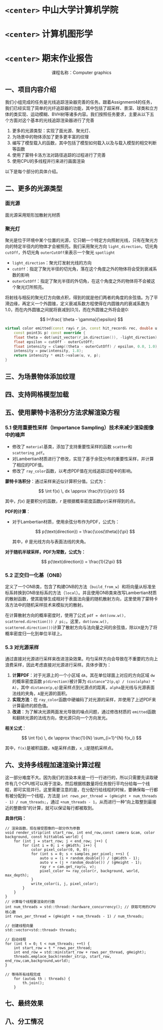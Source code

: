# `<center>` 中山大学计算机学院

# `<center>` 计算机图形学

# `<center>` 期末作业报告

<center> 课程名称：Computer graphics </center>

## 一、项目内容介绍

我们小组完成的任务是光线追踪渲染器完善的任务。跟着Assignment4的任务，我们已经实现了简单的光纤追踪器的功能，其中包括了超采样、景深、球类和立方体的类实现、运动模糊、BVH树等诸多内容。我们按照任务要求，主要从以下五个方面对这个基本的光线追踪渲染器进行了完善

1. 更多的光源类型：实现了面光源、聚光灯、
2. 为场景中的物体添加了更多更丰富的纹理
3. 编写了模型载入的函数，其中包括了模型如何载入以及与载入模型的相交判断等函数
4. 使用了蒙特卡洛方法对路径追踪的过程进行了完善
5. 使用CPU的多线程并行来进行画面渲染

以下是每个部分的具体介绍。

## 二、更多的光源类型

### 面光源

面光源采用矩形加散射光材质

### 聚光灯

聚光是位于环境中某个位置的光源，它只朝一个特定方向照射光线，只有在聚光方向的特定半径内的物体才会被照亮。我们采用聚光方向 `light_direction`，切光角 `cutOff`，外切光角 `outerCutOff`来表示一个聚光 `spotlight`

- `light_direction`：聚光灯发射光线的方向
- `cutOff`：指定了聚光半径的切光角，落在这个角度之外的物体将会受到衰减系数的影响
- `outerCutOff`：指定了聚光半径的外切角，在这个角度之外的物体将不会被这个聚光灯所照亮。

将射线与相反的聚光灯方向做点积，得到的就是他们两者的角度的余弦值。为了平滑边缘，再定义一个外圆锥，定义衰减系数方程使得在内圆锥内的衰减系数为1.0，而在内外圆锥之间就将衰减到[0,1]，而在外圆锥之外将会是0:

$$
I=\frac{ \theta - \gamma}{\epsilon}
$$

```C++
virtual color emitted(const ray& r_in, const hit_record& rec, double u, double v,
    const point3& p) const override {
    float theta = dot(unit_vector(r_in.direction()), -light_direction);
    float epsilon = cutOff - outerCutOff;
    float intensity = clamp((theta - outerCutOff) / epsilon, 0.0, 1.0);
    intensity = pow(intensity, 1.8);
    return intensity * emit->value(u, v, p);
}
```


## 三、为场景物体添加纹理

## 四、支持网格模型加载

## 五、使用蒙特卡洛积分方法求解渲染方程

### 5.1 使用重要性采样（Importance Sampling）技术来减少渲染图像中的噪声

* 修改了 `material`基类，添加了支持重要性采样的函数 `scatter`和 `scattering_pdf`。
* 对Lambertian材质进行了修改，实现了基于余弦分布的重要性采样，并计算了相应的PDF值。
* 修改了 `ray_color`函数，以考虑PDF值在光线追踪过程中的影响。

**蒙特卡洛积分**：通过采样来近似计算积分值。公式为：

$$
\int f(x) \, dx \approx \frac{f(r)}{p(r)}
$$

其中，$f(x)$ 是要积分的函数，$r$ 是根据概率密度函数$p(r)$采样得到的点。

**PDF的计算**：

- 对于Lambertian材质，使用余弦分布作为PDF，公式为：

  $$
  p(\text{direction}) = \frac{\cos(\theta)}{\pi}
  $$

  其中，$\theta$ 是光线方向与表面法线的夹角。

**对于随机半球采样，PDF为常数，公式为：**

$$
p(\text{direction}) = \frac{1}{2\pi}
$$

### 5.2 正交归一化基（ONB）

定义了一个ONB类，包含了构建ONB的方法（`build_from_w`）和将向量从标准坐标系转换到ONB坐标系的方法（`local`）。并且使用ONB类来改写Lambertian材质的散射函数，使其能够生成相对于表面法向量的随机散射方向，这里使用了蒙特卡洛方法中的随机采样技术来模拟光的散射。

在计算散射方向的概率密度时，使用了公式 `pdf = dot(uvw.w(), scattered.direction()) / pi;`。这里，`dot(uvw.w(), scattered.direction())`计算了散射方向与法向量之间的余弦值，除以π是为了将概率密度归一化到单位半球上。

### 5.3 对光源采样

通过直接对光源进行采样来改进渲染效果。均匀采样方向会导致在不重要的方向上浪费采样，因此考虑直接对光源进行采样。具体步骤为：

1. **计算PDF**：对于光源上的一个小区域 `dA`，其在单位球面上对应的方向区域 `dw`的概率密度函数 `p(direction)`被计算为 `distance^2(p,q) / (cos(alpha) * A)`，其中 `distance(p,q)`是采样点到光源点的距离，`alpha`是光线与光源表面法线的夹角，`A`是光源的面积。
2. **实现方法**：在 `ray_color`函数中硬编码了对光源的采样，并使用了上述PDF来计算最终的颜色值。
3. **改进**：为了解决光源两面发光导致的噪点问题，通过修改材质的 `emitted`函数和翻转光源的法线方向，使光源只向一个方向发光。

**相关公式**：

$$
\int f(x) \, dx \approx \frac{1}{N} \sum_{i=1}^{N} f(x_i)
$$

其中，`f(x)`是被积函数，`N`是采样点数，`x_i`是随机采样点。


## 六、支持多线程加速渲染计算过程

这一部分难度不大。因为我们的渲染本来是一行一行进行的，所以只需要先读取硬件有几个CPU核可以用于渲染，然后根据核数量将任务按行平均分给每一个线程，即可实现并行。这里需要注意的是，在分配行给线程的时候，要确保每一行都有被分配到一个线程，方法是 `int rows_per_thread = (gHeight + num_threads - 1) / num_threads;`，通过 `+num_threads - 1`，从而进行一种“向上取整到最接近的整数倍”的计算，就可以保证每行都被取到。

**具体代码：**

```
// 渲染函数，现在接受图像的一部分作为参数
void render_strip(int start_row, int end_row,const camera &cam, color background, const hittable& world) {
	for (int j = start_row; j < end_row; j++) {
		for (int i = 0; i < gWidth; i++) {
			color pixel_color(0, 0, 0);
			for (int s = 0; s < samples_per_pixel; ++s) {
				auto u = (i + random_double()) / (gWidth - 1);
				auto v = (j + random_double()) / (gHeight - 1);
				ray r = cam.get_ray(u, v);
				pixel_color += ray_color(r, background, world, max_depth);
			}
			write_color(i, j, pixel_color);
		}
	}
}
// 计算每个线程要渲染的行数
int num_threads = std::thread::hardware_concurrency(); // 获取可用的CPU核心数
int rows_per_thread = (gHeight + num_threads - 1) / num_threads;

// 创建线程向量
std::vector<std::thread> threads;

// 启动线程
for (int t = 0; t < num_threads; ++t) {
	int start_row = t * rows_per_thread;
	int end_row = std::min(start_row + rows_per_thread, gHeight);
	threads.emplace_back(render_strip, start_row, end_row,cam,background,world);
}

// 等待所有线程完成
	for (auto& th : threads) {
		th.join();
	}

```

## 七、最终效果

## 八、分工情况
